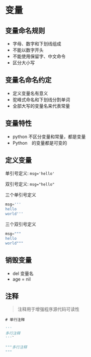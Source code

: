 # 变量

## 变量命名规则

- 字母、数字和下划线组成
- 不能以数字开头
- 不能使用保留字、中文命令
- 区分大小写

## 变量名命名约定

- 定义变量名有意义
- 驼峰式命名和下划线分割单词
- 全部大写的变量名来代表常量

## 变量特性

- python 不区分变量和常量，都是变量
- Python　的变量都是可变的

## 定义变量

单引号定义: `msg='hello'`

双引号定义: `msg="hello"`

三个单引号定义

``` Python
msg='''
hello
world'''
```

三个双引号定义

``` Python
msg="""
hello
world"""
```

## 销毁变量

- del 变量名
- age = nil

## 注释

> 注释用于增强程序源代码可读性

`# 单行注释`

``` Python
'''
多行注释
'''`

"""多行注释
"""
```